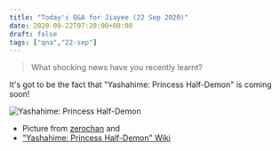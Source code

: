 ```yaml
---
title: "Today's Q&A for Jiayee (22 Sep 2020)"
date: 2020-09-22T07:20:00+08:00
draft: false
tags: ["qna","22-sep"]
---
```

> What shocking news have you recently learnt?

It's got to be the fact that "Yashahime: Princess Half-Demon" is coming soon!

![Yashahime: Princess Half-Demon](/yashahime.jpg)

- Picture from [zerochan](https://www.zerochan.net/) and
- ["Yashahime: Princess Half-Demon" Wiki](https://inuyasha.fandom.com/wiki/Hany%C5%8D_no_Yashahime)
